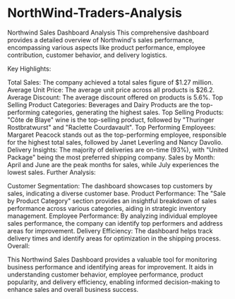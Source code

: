 # NorthWind-Traders-Analysis
Northwind Sales Dashboard Analysis
This comprehensive dashboard provides a detailed overview of Northwind's sales performance, encompassing various aspects like product performance, employee contribution, customer behavior, and delivery logistics.

Key Highlights:

Total Sales: The company achieved a total sales figure of $1.27 million.
Average Unit Price: The average unit price across all products is $26.2.
Average Discount: The average discount offered on products is 5.6%.
Top Selling Product Categories: Beverages and Dairy Products are the top-performing categories, generating the highest sales.
Top Selling Products: "Côte de Blaye" wine is the top-selling product, followed by "Thuringer Rostbratwurst" and "Raclette Courdavault".
Top Performing Employees: Margaret Peacock stands out as the top-performing employee, responsible for the highest total sales, followed by Janet Leverling and Nancy Davolio.
Delivery Insights: The majority of deliveries are on-time (93%), with "United Package" being the most preferred shipping company.
Sales by Month: April and June are the peak months for sales, while July experiences the lowest sales.
Further Analysis:

Customer Segmentation: The dashboard showcases top customers by sales, indicating a diverse customer base.
Product Performance: The "Sale by Product Category" section provides an insightful breakdown of sales performance across various categories, aiding in strategic inventory management.
Employee Performance: By analyzing individual employee sales performance, the company can identify top performers and address areas for improvement.
Delivery Efficiency: The dashboard helps track delivery times and identify areas for optimization in the shipping process.
Overall:

This Northwind Sales Dashboard provides a valuable tool for monitoring business performance and identifying areas for improvement. It aids in understanding customer behavior, employee performance, product popularity, and delivery efficiency, enabling informed decision-making to enhance sales and overall business success.
